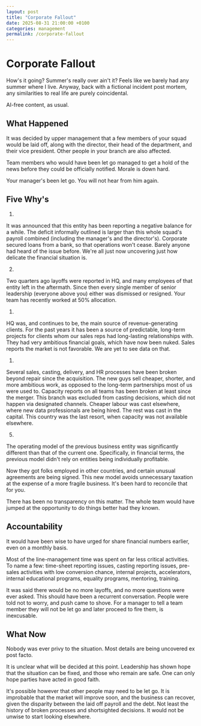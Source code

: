 ```yaml
---
layout: post
title: "Corporate Fallout"
date: 2025-08-31 21:00:00 +0100
categories: management
permalink: /corporate-fallout
---
```


# Corporate Fallout

How's it going? Summer's really over ain't it? Feels like we barely had any summer where I live. 
Anyway, back with a fictional incident post mortem, any similarities to real life are purely coincidental.

AI-free content, as usual.

## What Happened

It was decided by upper management that a few members of your squad would be laid off, along with the director, their head of the department, and their vice president. Other people in your branch are also affected.

Team members who would have been let go managed to get a hold of the news before they could be officially notified. Morale is down hard.

Your manager's been let go. You will not hear from him again.

## Five Why's

1) 
It was announced that this entity has been reporting a negative balance for a while. 
The deficit informally outlined is larger than this whole squad's payroll combined (including the manager's and the director's). 
Corporate secured loans from a bank, so that operations won't cease.
Barely anyone had heard of the issue before. We're all just now uncovering just how delicate the financial situation is.

2) 
Two quarters ago layoffs were reported in HQ, and many employees of that entity left in the aftermath.
Since then every single member of senior leadership (everyone above you) either was dismissed or resigned.
Your team has recently worked at 50% allocation.

1) 
HQ was, and continues to be, the main source of revenue-generating clients.
For the past years it has been a source of predictable, long-term projects for clients whom our sales reps had long-lasting relationships with.
They had very ambitious financial goals, which have now been nuked.
Sales reports the market is not favorable. We are yet to see data on that.

1) 
Several sales, casting, delivery, and HR processes have been broken beyond repair since the acquisition.
The new guys sell cheaper, shorter, and more ambitious work, as opposed to the long-term partnerships most of us were used to.
Capacity reports on all teams has been broken at least since the merger.
This branch was excluded from casting decisions, which did not happen via designated channels.
Cheaper labour was cast elsewhere, where new data professionals are being hired. The rest was cast in the capital. This country was the last resort, when capacity was not available elsewhere.

5)
The operating model of the previous business entity was significantly different than that of the current one. Specifically, in financial terms, the previous model didn't rely on entities being individually profitable.

Now they got folks employed in other countries, and certain unusual agreements are being signed. This new model avoids unnecessary taxation at the expense of a more fragile business. It's been hard to reconcile that for you. 

There has been no transparency on this matter. The whole team would have jumped at the opportunity to do things better had they known.


## Accountability

It would have been wise to have urged for share financial numbers earlier, even on a monthly basis.

Most of the line-management time was spent on far less critical activities. To name a few: time-sheet reporting issues, casting reporting issues, pre-sales activities with low conversion chance, internal projects, accelerators, internal educational programs, equality programs, mentoring, training.

It was said there would be no more layoffs, and no more questions were ever asked. This should have been a recurrent conversation. People were told not to worry, and push came to shove. For a manager to tell a team member they will not be let go and later proceed to fire them, is inexcusable.

## What Now

Nobody was ever privy to the situation. Most details are being uncovered ex post facto.

It is unclear what will be decided at this point. Leadership has shown hope that the situation can be fixed, and those who remain are safe. One can only hope parties have acted in good faith.

It's possible however that other people may need to be let go. It is improbable that the market will improve soon, and the business can recover, given the disparity between the laid off payroll and the debt. Not least the history of broken processes and shortsighted decisions. It would not be unwise to start looking elsewhere.